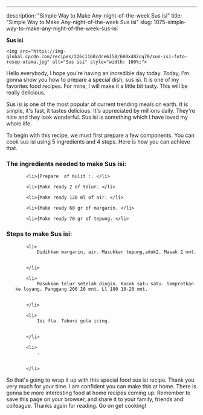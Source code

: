 ---
description: "Simple Way to Make Any-night-of-the-week Sus isi"
title: "Simple Way to Make Any-night-of-the-week Sus isi"
slug: 1075-simple-way-to-make-any-night-of-the-week-sus-isi

<p>
	<strong>Sus isi</strong>. 
	
</p>
<p>
	
	<img src="https://img-global.cpcdn.com/recipes/226c1168cdce6158/680x482cq70/sus-isi-foto-resep-utama.jpg" alt="Sus isi" style="width: 100%;">
	
	
</p>
<p>
	Hello everybody, I hope you're having an incredible day today. Today, I'm gonna show you how to prepare a special dish, sus isi. It is one of my favorites food recipes. For mine, I will make it a little bit tasty. This will be really delicious.
</p>
	
<p>
	Sus isi is one of the most popular of current trending meals on earth. It is simple, it's fast, it tastes delicious. It's appreciated by millions daily. They're nice and they look wonderful. Sus isi is something which I have loved my whole life.
</p>
<p>
	
</p>

<p>
To begin with this recipe, we must first prepare a few components. You can cook sus isi using 5 ingredients and 4 steps. Here is how you can achieve that.
</p>

<h3>The ingredients needed to make Sus isi:</h3>

<ol>
	
		<li>{Prepare  of Kulit :. </li>
	
		<li>{Make ready 2 of telur. </li>
	
		<li>{Make ready 120 ml of air. </li>
	
		<li>{Make ready 60 gr of margarin. </li>
	
		<li>{Make ready 70 gr of tepung. </li>
	
</ol>
<p>
	
</p>

<h3>Steps to make Sus isi:</h3>

<ol>
	
		<li>
			Didihkan margarin, air. Masukkan tepung,aduk2. Masak 2 mnt.
			
			
		</li>
	
		<li>
			Masukkan telur setelah dingin. Kocok satu satu. Semprotkan ke loyang. Panggang 200 20 mnt. Ll 180 10-20 mnt.
			
			
		</li>
	
		<li>
			Isi fla. Taburi gula icing.
			
			
		</li>
	
		<li>
			.
			
			
		</li>
	
</ol>

<p>
	
</p>

<p>
	So that's going to wrap it up with this special food sus isi recipe. Thank you very much for your time. I am confident you can make this at home. There is gonna be more interesting food at home recipes coming up. Remember to save this page on your browser, and share it to your family, friends and colleague. Thanks again for reading. Go on get cooking!
</p>
